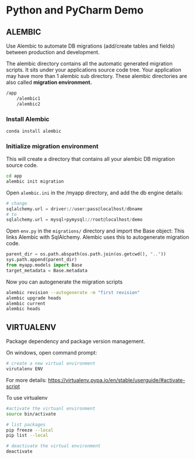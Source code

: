 # Python and PyCharm Demo

## ALEMBIC

Use Alembic to automate DB migrations (add/create tables and fields) between production and development.

The alembic directory contains all the automatic generated migration scripts.
It sits under your applications source code tree. 
Your application may have more than 1 alembic sub directory.
These alembic directories are also called **migration environment.**
```sh
/app
    /alembic1
    /alembic2
```

### Install Alembic
```bash
conda install alembic
```

### Initialize migration environment
This will create a directory that contains all your alembic DB migration source code.

```bash
cd app
alembic init migration
```

Open `alembic.ini` in the /myapp directory, and add the db engine details:
```python
# change
sqlalchemy.url = driver://user:pass@localhost/dbname
# to
sqlalchemy.url = mysql+pymysql://root@localhost/demo
```

Open `env.py` in the `migrations/` directory and import the Base object:
This links Alembic with SqlAlchemy.
Alembic uses this to autogenerate migration code.

```python
parent_dir = os.path.abspath(os.path.join(os.getcwd(), ".."))
sys.path.append(parent_dir)
from myapp.models import Base
target_metadata = Base.metadata
```

Now you can autogenerate the migration scripts 
```bash
alembic revision --autogenerate -m "first revision"
alembic upgrade heads
alembic current
alembic heads
```


## VIRTUALENV
Package dependency and package version management.

On windows, open command prompt:
```sh
# create a new virtual environment
virutalenv ENV
```
For more details: https://virtualenv.pypa.io/en/stable/userguide/#activate-script

To use virtualenv
```sh
#activate the virtuanl environment
source bin/activate

# list packages 
pip freeze --local 
pip list --local

# deactivate the virtual environment
deactivate
```
